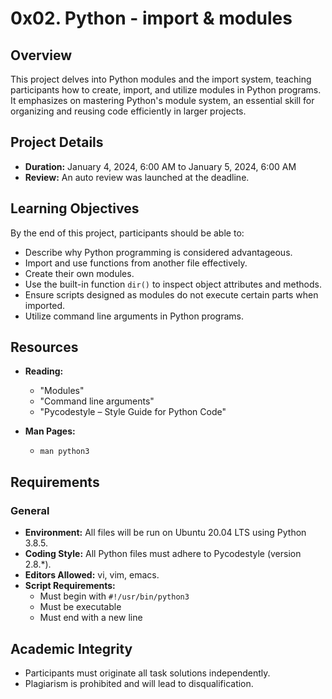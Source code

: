 # 0x02. Python - import & modules

## Overview

This project delves into Python modules and the import system, teaching participants how to create, import, and utilize modules in Python programs. It emphasizes on mastering Python's module system, an essential skill for organizing and reusing code efficiently in larger projects.

## Project Details

- **Duration:** January 4, 2024, 6:00 AM to January 5, 2024, 6:00 AM
- **Review:** An auto review was launched at the deadline.

## Learning Objectives

By the end of this project, participants should be able to:

- Describe why Python programming is considered advantageous.
- Import and use functions from another file effectively.
- Create their own modules.
- Use the built-in function `dir()` to inspect object attributes and methods.
- Ensure scripts designed as modules do not execute certain parts when imported.
- Utilize command line arguments in Python programs.

## Resources

- **Reading:**
  - "Modules"
  - "Command line arguments"
  - "Pycodestyle – Style Guide for Python Code"

- **Man Pages:**
  - `man python3`

## Requirements

### General

- **Environment:** All files will be run on Ubuntu 20.04 LTS using Python 3.8.5.
- **Coding Style:** All Python files must adhere to Pycodestyle (version 2.8.*).
- **Editors Allowed:** vi, vim, emacs.
- **Script Requirements:**
  - Must begin with `#!/usr/bin/python3`
  - Must be executable
  - Must end with a new line

## Academic Integrity

- Participants must originate all task solutions independently.
- Plagiarism is prohibited and will lead to disqualification.

